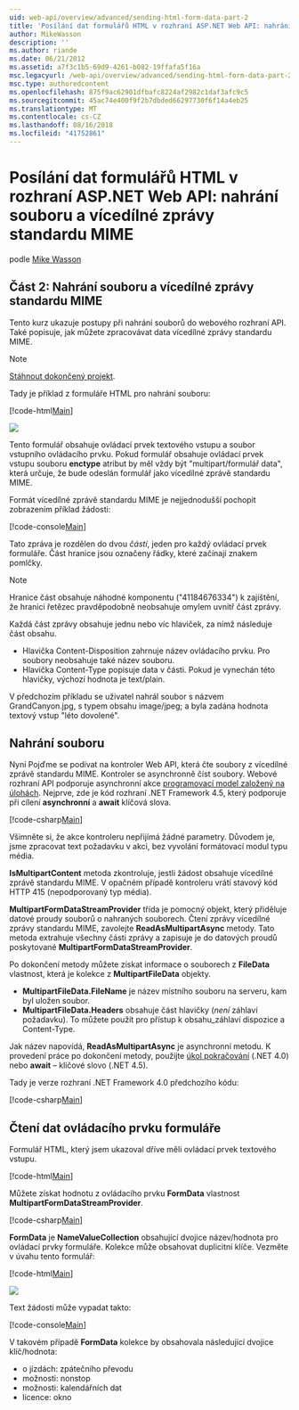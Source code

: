 ```yaml
---
uid: web-api/overview/advanced/sending-html-form-data-part-2
title: 'Posílání dat formulářů HTML v rozhraní ASP.NET Web API: nahrání souboru a vícedílné zprávy standardu MIME | Dokumentace Microsoftu'
author: MikeWasson
description: ''
ms.author: riande
ms.date: 06/21/2012
ms.assetid: a7f3c1b5-69d9-4261-b082-19ffafa5f16a
msc.legacyurl: /web-api/overview/advanced/sending-html-form-data-part-2
msc.type: authoredcontent
ms.openlocfilehash: 875f9ac62901dfbafc8224af2982c1daf3afc9c5
ms.sourcegitcommit: 45ac74e400f9f2b7dbded66297730f6f14a4eb25
ms.translationtype: MT
ms.contentlocale: cs-CZ
ms.lasthandoff: 08/16/2018
ms.locfileid: "41752861"
---
```

<a name="sending-html-form-data-in-aspnet-web-api-file-upload-and-multipart-mime"></a>Posílání dat formulářů HTML v rozhraní ASP.NET Web API: nahrání souboru a vícedílné zprávy standardu MIME
====================
podle [Mike Wasson](https://github.com/MikeWasson)

## <a name="part-2-file-upload-and-multipart-mime"></a>Část 2: Nahrání souboru a vícedílné zprávy standardu MIME

Tento kurz ukazuje postupy při nahrání souborů do webového rozhraní API. Také popisuje, jak můžete zpracovávat data vícedílné zprávy standardu MIME.

> [!NOTE]
> [Stáhnout dokončený projekt](https://code.msdn.microsoft.com/ASPNET-Web-API-File-Upload-a8c0fb0d).


Tady je příklad z formuláře HTML pro nahrání souboru:

[!code-html[Main](sending-html-form-data-part-2/samples/sample1.html)]

![](sending-html-form-data-part-2/_static/image1.png)

Tento formulář obsahuje ovládací prvek textového vstupu a soubor vstupního ovládacího prvku. Pokud formulář obsahuje ovládací prvek vstupu souboru **enctype** atribut by měl vždy být &quot;multipart/formulář data&quot;, která určuje, že bude odeslán formulář jako vícedílné zprávě standardu MIME.

Formát vícedílné zprávě standardu MIME je nejjednodušší pochopit zobrazením příklad žádosti:

[!code-console[Main](sending-html-form-data-part-2/samples/sample2.cmd)]

Tato zpráva je rozdělen do dvou *částí*, jeden pro každý ovládací prvek formuláře. Část hranice jsou označeny řádky, které začínají znakem pomlčky.

> [!NOTE]
> Hranice část obsahuje náhodné komponentu (&quot;41184676334&quot;) k zajištění, že hranici řetězec pravděpodobně neobsahuje omylem uvnitř část zprávy.


Každá část zprávy obsahuje jednu nebo víc hlaviček, za nímž následuje část obsahu.

- Hlavička Content-Disposition zahrnuje název ovládacího prvku. Pro soubory neobsahuje také název souboru.
- Hlavička Content-Type popisuje data v části. Pokud je vynechán této hlavičky, výchozí hodnota je text/plain.

V předchozím příkladu se uživatel nahrál soubor s názvem GrandCanyon.jpg, s typem obsahu image/jpeg; a byla zadána hodnota textový vstup &quot;léto dovolené&quot;.

## <a name="file-upload"></a>Nahrání souboru

Nyní Pojďme se podívat na kontroler Web API, která čte soubory z vícedílné zprávě standardu MIME. Kontroler se asynchronně číst soubory. Webové rozhraní API podporuje asynchronní akce [programovací model založený na úlohách](https://msdn.microsoft.com/library/dd460693.aspx). Nejprve, zde je kód rozhraní .NET Framework 4.5, který podporuje při cílení **asynchronní** a **await** klíčová slova.

[!code-csharp[Main](sending-html-form-data-part-2/samples/sample3.cs)]

Všimněte si, že akce kontroleru nepřijímá žádné parametry. Důvodem je, jsme zpracovat text požadavku v akci, bez vyvolání formátovací modul typu média.

**IsMultipartContent** metoda zkontroluje, jestli žádost obsahuje vícedílné zprávě standardu MIME. V opačném případě kontroleru vrátí stavový kód HTTP 415 (nepodporovaný typ média).

**MultipartFormDataStreamProvider** třída je pomocný objekt, který přiděluje datové proudy souborů o nahraných souborech. Čtení zprávy vícedílné zprávy standardu MIME, zavolejte **ReadAsMultipartAsync** metody. Tato metoda extrahuje všechny části zprávy a zapisuje je do datových proudů poskytované **MultipartFormDataStreamProvider**.

Po dokončení metody můžete získat informace o souborech z **FileData** vlastnost, která je kolekce z **MultipartFileData** objekty.

- **MultipartFileData.FileName** je název místního souboru na serveru, kam byl uložen soubor.
- **MultipartFileData.Headers** obsahuje část hlavičky (*není* záhlaví požadavku). To můžete použít pro přístup k obsahu\_záhlaví dispozice a Content-Type.

Jak název napovídá, **ReadAsMultipartAsync** je asynchronní metodu. K provedení práce po dokončení metody, použijte [úkol pokračování](https://msdn.microsoft.com/library/ee372288.aspx) (.NET 4.0) nebo **await** – klíčové slovo (.NET 4.5).

Tady je verze rozhraní .NET Framework 4.0 předchozího kódu:

[!code-csharp[Main](sending-html-form-data-part-2/samples/sample4.cs)]

## <a name="reading-form-control-data"></a>Čtení dat ovládacího prvku formuláře

Formulář HTML, který jsem ukazoval dříve měli ovládací prvek textového vstupu.

[!code-html[Main](sending-html-form-data-part-2/samples/sample5.html)]

Můžete získat hodnotu z ovládacího prvku **FormData** vlastnost **MultipartFormDataStreamProvider**.

[!code-csharp[Main](sending-html-form-data-part-2/samples/sample6.cs?highlight=15)]

**FormData** je **NameValueCollection** obsahující dvojice název/hodnota pro ovládací prvky formuláře. Kolekce může obsahovat duplicitní klíče. Vezměte v úvahu tento formulář:

[!code-html[Main](sending-html-form-data-part-2/samples/sample7.html)]

![](sending-html-form-data-part-2/_static/image2.png)

Text žádosti může vypadat takto:

[!code-console[Main](sending-html-form-data-part-2/samples/sample8.cmd)]

V takovém případě **FormData** kolekce by obsahovala následující dvojice klíč/hodnota:

- o jízdách: zpátečního převodu
- možnosti: nonstop
- možnosti: kalendářních dat
- licence: okno
